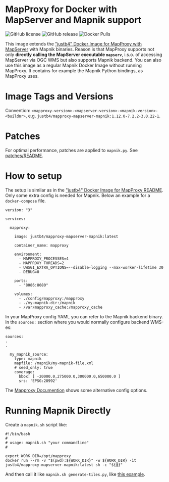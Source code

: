 # MapProxy for Docker with MapServer and Mapnik support

![GitHub license](https://img.shields.io/github/license/justb4/docker-mapproxy-mapserver-mapnik)
![GitHub release](https://img.shields.io/github/release/justb4/docker-mapproxy-mapserver-mapnik.svg)
![Docker Pulls](https://img.shields.io/docker/pulls/justb4/mapproxy-mapserver-mapnik.svg)

This image extends the ["justb4" Docker Image for MapProxy with MapServer](https://github.com/justb4/docker-mapproxy-mapserver) with Mapnik binaries.
Reason is that MapProxy supports not only **directly calling the MapServer executable `mapserv`**, i.s.o. of accessing MapServer via OGC WMS but
also supports Mapnik backend. You can also use this image as a regular 
Mapnik Docker Image without running MapProxy. It contains for example the Mapnik Python bindings,
as MapProxy uses.
 

# Image Tags and Versions

Convention: `<mapproxy-version>-<mapserver-version>-<mapnik-version>-<buildnr>`, e.g. `justb4/mapproxy-mapserver-mapnik:1.12.0-7.2.2-3.0.22-1`.

# Patches

For optimal performance, patches are applied to `mapnik.py`.
See [patches/README](https://github.com/justb4/docker-mapproxy-mapserver-mapnik/tree/main/patches/README.md).

# How to setup 

The setup is similar as in the ["justb4" Docker Image for MapProxy README](https://github.com/justb4/docker-mapproxy/blob/master/README.md).
Only some extra config is needed for Mapnik. 
Below an example for a `docker-compose` file.

``` 
version: "3"

services:

  mapproxy:

    image: justb4/mapproxy-mapserver-mapnik:latest

    container_name: mapproxy

    environment:
      - MAPPROXY_PROCESSES=4
      - MAPPROXY_THREADS=2
      - UWSGI_EXTRA_OPTIONS=--disable-logging --max-worker-lifetime 30
      - DEBUG=0

    ports:
      - "8086:8080"

    volumes:
      - ./config/mapproxy:/mapproxy
      - ./my-mapnik-dir:/mapnik
      - /var/mapproxy_cache:/mapproxy_cache

``` 

In your MapProxy config YAML you can 
refer to the Mapnik backend binary. 
In the `sources:` section where you would normally configure backend WMS-es:

``` 
sources:
.
.

  my_mapnik_source:
    type: mapnik
    mapfile: /mapnik/my-mapnik-file.xml
    # seed_only: true
    coverage:
      bbox: [ -20000.0,275000.0,300000.0,650000.0 ]
      srs: 'EPSG:28992'

```    


The [Mapproxy Documention](https://mapproxy.org/docs/nightly/sources.html#mapnik) 
shows some alternative config options.
 
# Running Mapnik Directly

Create a `mapnik.sh` script like:

```
#!/bin/bash
#
# usage: mapnik.sh "your commandline"
#

export WORK_DIR=/opt/mapproxy
docker run --rm -v "$(pwd):${WORK_DIR}" -w ${WORK_DIR} -it justb4/mapproxy-mapserver-mapnik:latest sh -c "${@}"
```
 
And then call it like  `mapnik.sh generate-tiles.py`, like [this example](https://github.com/openstreetmap/mapnik-stylesheets/blob/master/generate_tiles.py).

